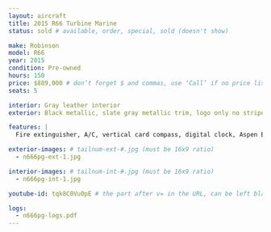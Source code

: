 ```yaml
---
layout: aircraft
title: 2015 R66 Turbine Marine
status: sold # available, order, special, sold (doesn't show)

make: Robinson
model: R66
year: 2015
condition: Pre-owned
hours: 150
price: $889,000 # don’t forget $ and commas, use ‘Call’ if no price listed
seats: 5

interior: Gray leather interior
exterior: Black metallic, slate gray metallic trim, logo only no stripe, tinted doors and windshield

features: |
  Fire extinguisher, A/C, vertical card compass, digital clock, Aspen EFD1000H Pro+500H MFD, Garmin G225B com radio, Garmin GTN750 GPS/com, GTX330EX transponder w/ ADS-B out, Kannad 406 ELT, Garmin GDL88 ADS-B in, Garmin GMA350 audio panel, 5 A20 Bose headsets, extra corrosion protection

exterior-images: # tailnum-ext-#.jpg (must be 16x9 ratio)
  - n666pg-ext-1.jpg

interior-images: # tailnum-int-#.jpg (must be 16x9 ratio)
  - n666pg-int-1.jpg

youtube-id: tqk8C0Vu0pE # the part after v= in the URL, can be left blank

logs:
  - n666pg-logs.pdf
---
```

